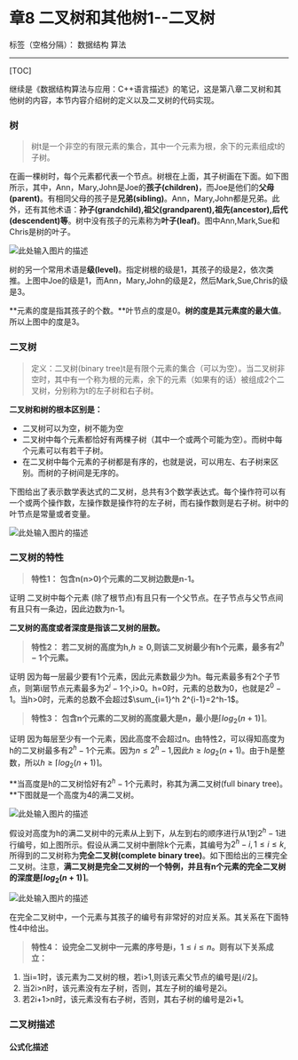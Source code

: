 ﻿# 章8 二叉树和其他树1--二叉树

标签（空格分隔）： 数据结构 算法

---
[TOC]

继续是《数据结构算法与应用：C++语言描述》的笔记，这是第八章二叉树和其他树的内容，本节内容介绍树的定义以及二叉树的代码实现。

### 树
> 树t是一个非空的有限元素的集合，其中一个元素为根，余下的元素组成t的子树。

在画一棵树时，每个元素都代表一个节点。树根在上面，其子树画在下面。如下图所示，其中，Ann，Mary,John是Joe的**孩子(children)**，而Joe是他们的**父母(parent)**。有相同父母的孩子是**兄弟(sibling)**。Ann，Mary,John都是兄弟。此外，还有其他术语：**孙子(grandchild),祖父(grandparent),祖先(ancestor),后代(descendent)等**。树中没有孩子的元素称为**叶子(leaf)**。图中Ann,Mark,Sue和Chris是树的叶子。

![此处输入图片的描述][1]

树的另一个常用术语是**级(level)**。指定树根的级是1，其孩子的级是2，依次类推。上图中Joe的级是1，而Ann，Mary,John的级是2，然后Mark,Sue,Chris的级是3。

**元素的度是指其孩子的个数。**叶节点的度是0。**树的度是其元素度的最大值**。所以上图中的度是3。

### 二叉树
> 定义：二叉树(binary tree)t是有限个元素的集合（可以为空）。当二叉树非空时，其中有一个称为根的元素，余下的元素（如果有的话）被组成2个二叉树，分别称为t的左子树和右子树。

**二叉树和树的根本区别是：**
* 二叉树可以为空，树不能为空
* 二叉树中每个元素都恰好有两棵子树（其中一个或两个可能为空）。而树中每个元素可以有若干子树。
* 在二叉树中每个元素的子树都是有序的，也就是说，可以用左、右子树来区别。而树的子树间是无序的。

下图给出了表示数学表达式的二叉树，总共有3个数学表达式。每个操作符可以有一个或两个操作数，左操作数是操作符的左子树，而右操作数则是右子树。树中的叶节点是常量或者变量。

![此处输入图片的描述][2]

### 二叉树的特性

> **特性1： 包含n(n>0)个元素的二叉树边数是n-1。**

证明 二叉树中每个元素 (除了根节点)有且只有一个父节点。在子节点与父节点间有且只有一条边，因此边数为n-1。

**二叉树的高度或者深度是指该二叉树的层数。**

> **特性2： 若二叉树的高度为h,$h \ge 0$,则该二叉树最少有h个元素，最多有$2^h - 1$个元素。**

证明 因为每一层最少要有1个元素，因此元素数最少为h。每元素最多有2个子节点，则第i层节点元素最多为$2^i-1$个,i>0。h=0时，元素的总数为0，也就是$2^0-1$。当h>0时，元素的总数不会超过$\sum_{i=1}^h 2^{i-1}=2^h-1$。

> **特性3： 包含n个元素的二叉树的高度最大是n，最小是$\left\lceil  log_2(n+1) \right\rceil$**。

证明 因为每层至少有一个元素，因此高度不会超过n。由特性2，可以得知高度为h的二叉树最多有$2^h-1$个元素。因为$n \le 2^h-1$,因此$h \ge log_2(n+1)$。由于h是整数，所以$h \ge \left\lceil  log_2(n+1) \right\rceil$。

**当高度是h的二叉树恰好有$2^h - 1$个元素时，称其为满二叉树(full binary tree)。**下图就是一个高度为4的满二叉树。

![此处输入图片的描述][3]

假设对高度为h的满二叉树中的元素从上到下，从左到右的顺序进行从1到$2^h - 1$进行编号，如上图所示。假设从满二叉树中删除k个元素，其编号为$2^h - i, 1 \le i \le k$,所得到的二叉树称为**完全二叉树(complete binary tree)**。如下图给出的三棵完全二叉树。注意，**满二叉树是完全二叉树的一个特例，并且有n个元素的完全二叉树的深度是$\left\lceil  log_2(n+1) \right\rceil$**。

![此处输入图片的描述][4]

在完全二叉树中，一个元素与其孩子的编号有非常好的对应关系。其关系在下面特性4中给出。

> **特性4： 设完全二叉树中一元素的序号是i，$1 \le i \le n$。则有以下关系成立：**
1) 当i=1时，该元素为二叉树的根，若i>1,则该元素父节点的编号是$\left\lfloor i/2 \right\rfloor$。
2) 当2i>n时，该元素没有左子树，否则，其左子树的编号是2i。
3) 若2i+1>n时，该元素没有右子树，否则，其右子树的编号是2i+1。

### 二叉树描述
#### 公式化描述
  


  [1]: http://7xrluf.com1.z0.glb.clouddn.com/%E6%A0%911.png
  [2]: http://7xrluf.com1.z0.glb.clouddn.com/%E6%A0%912.png
  [3]: http://7xrluf.com1.z0.glb.clouddn.com/%E6%A0%913.png
  [4]: http://7xrluf.com1.z0.glb.clouddn.com/%E6%A0%914.png